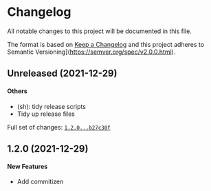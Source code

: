 # Changelog

All notable changes to this project will be documented in this file.

The format is based on [Keep a Changelog](https://keepachangelog.com/en/1.0.0/)
and this project adheres to Semantic Versioning](https://semver.org/spec/v2.0.0.html).

## Unreleased (2021-12-29)

#### Others

* (sh): tidy release scripts
* Tidy up release files

Full set of changes: [`1.2.0...b27c30f`](https://github.com/raas-dev/configent/compare/1.2.0...b27c30f)

## 1.2.0 (2021-12-29)

#### New Features

* Add commitizen
